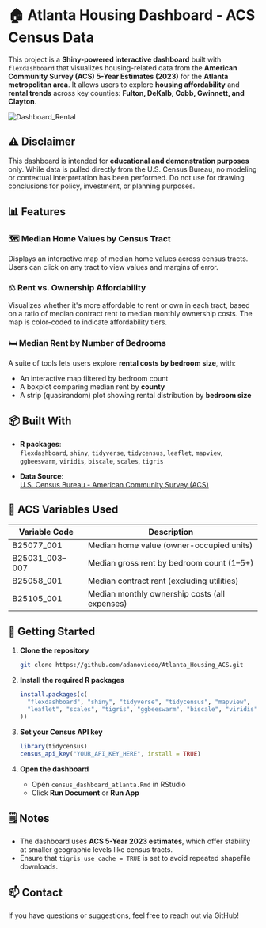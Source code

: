# 🏠 Atlanta Housing Dashboard - ACS Census Data

This project is a **Shiny-powered interactive dashboard** built with `flexdashboard` that visualizes housing-related data from the **American Community Survey (ACS) 5-Year Estimates (2023)** for the **Atlanta metropolitan area**. It allows users to explore **housing affordability** and **rental trends** across key counties: **Fulton, DeKalb, Cobb, Gwinnett, and Clayton**.

![Dashboard_Rental](https://github.com/user-attachments/assets/dd16d871-b092-4b26-a2cf-125494e059bb)

## ⚠️ Disclaimer

This dashboard is intended for **educational and demonstration purposes** only. While data is pulled directly from the U.S. Census Bureau, no modeling or contextual interpretation has been performed. Do not use for drawing conclusions for policy, investment, or planning purposes.

## 📊 Features

### 🗺️ Median Home Values by Census Tract
Displays an interactive map of median home values across census tracts. Users can click on any tract to view values and margins of error.

### ⚖️ Rent vs. Ownership Affordability
Visualizes whether it's more affordable to rent or own in each tract, based on a ratio of median contract rent to median monthly ownership costs. The map is color-coded to indicate affordability tiers.

### 🛏️ Median Rent by Number of Bedrooms
A suite of tools lets users explore **rental costs by bedroom size**, with:
- An interactive map filtered by bedroom count
- A boxplot comparing median rent by **county**
- A strip (quasirandom) plot showing rental distribution by **bedroom size**

## 📦 Built With

- **R packages**:  
  `flexdashboard`, `shiny`, `tidyverse`, `tidycensus`, `leaflet`, `mapview`, `ggbeeswarm`, `viridis`, `biscale`, `scales`, `tigris`

- **Data Source**:  
  [U.S. Census Bureau - American Community Survey (ACS)](https://www.census.gov/programs-surveys/acs)

## 📌 ACS Variables Used

| Variable Code  | Description                                    |
|----------------|------------------------------------------------|
| B25077_001     | Median home value (owner-occupied units)       |
| B25031_003–007 | Median gross rent by bedroom count (1–5+)      |
| B25058_001     | Median contract rent (excluding utilities)     |
| B25105_001     | Median monthly ownership costs (all expenses)  |

## 🚀 Getting Started

1. **Clone the repository**
   ```bash
   git clone https://github.com/adanoviedo/Atlanta_Housing_ACS.git
   ```

2. **Install the required R packages**
   ```r
   install.packages(c(
     "flexdashboard", "shiny", "tidyverse", "tidycensus", "mapview", 
     "leaflet", "scales", "tigris", "ggbeeswarm", "biscale", "viridis"
   ))
   ```

3. **Set your Census API key**
   ```r
   library(tidycensus)
   census_api_key("YOUR_API_KEY_HERE", install = TRUE)
   ```

4. **Open the dashboard**
   - Open `census_dashboard_atlanta.Rmd` in RStudio
   - Click **Run Document** or **Run App**

## 🗒️ Notes

- The dashboard uses **ACS 5-Year 2023 estimates**, which offer stability at smaller geographic levels like census tracts.
- Ensure that `tigris_use_cache = TRUE` is set to avoid repeated shapefile downloads.

## 📫 Contact

If you have questions or suggestions, feel free to reach out via GitHub!
